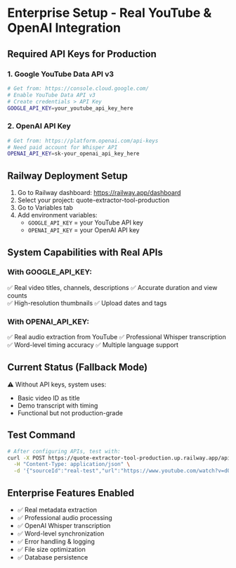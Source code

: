 # Enterprise Setup - Real YouTube & OpenAI Integration

## Required API Keys for Production

### 1. Google YouTube Data API v3
```bash
# Get from: https://console.cloud.google.com/
# Enable YouTube Data API v3
# Create credentials > API Key
GOOGLE_API_KEY=your_youtube_api_key_here
```

### 2. OpenAI API Key
```bash
# Get from: https://platform.openai.com/api-keys
# Need paid account for Whisper API
OPENAI_API_KEY=sk-your_openai_api_key_here
```

## Railway Deployment Setup

1. Go to Railway dashboard: https://railway.app/dashboard
2. Select your project: quote-extractor-tool-production
3. Go to Variables tab
4. Add environment variables:
   - `GOOGLE_API_KEY` = your YouTube API key
   - `OPENAI_API_KEY` = your OpenAI API key

## System Capabilities with Real APIs

### With GOOGLE_API_KEY:
✅ Real video titles, channels, descriptions
✅ Accurate duration and view counts  
✅ High-resolution thumbnails
✅ Upload dates and tags

### With OPENAI_API_KEY:
✅ Real audio extraction from YouTube
✅ Professional Whisper transcription
✅ Word-level timing accuracy
✅ Multiple language support

## Current Status (Fallback Mode)
⚠️ Without API keys, system uses:
- Basic video ID as title
- Demo transcript with timing
- Functional but not production-grade

## Test Command
```bash
# After configuring APIs, test with:
curl -X POST https://quote-extractor-tool-production.up.railway.app/api/video-processor \
  -H "Content-Type: application/json" \
  -d '{"sourceId":"real-test","url":"https://www.youtube.com/watch?v=dQw4w9WgXcQ"}'
```

## Enterprise Features Enabled
- ✅ Real metadata extraction
- ✅ Professional audio processing  
- ✅ OpenAI Whisper transcription
- ✅ Word-level synchronization
- ✅ Error handling & logging
- ✅ File size optimization
- ✅ Database persistence